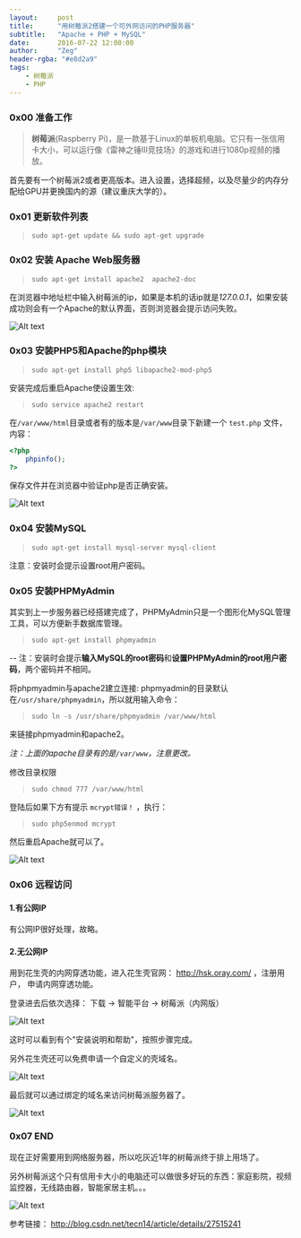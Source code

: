 ```yaml
---
layout:     post
title:      "用树莓派2搭建一个可外网访问的PHP服务器"
subtitle:   "Apache + PHP + MySQL"
date:       2016-07-22 12:00:00
author:     "Zeg"
header-rgba: "#e8d2a9"
tags:
    - 树莓派
    - PHP
---
```


### **0x00** 准备工作

> **树莓派**(Raspberry Pi)，是一款基于Linux的单板机电脑。它只有一张信用卡大小，可以运行像《雷神之锤III竞技场》的游戏和进行1080p视频的播放。

首先要有一个树莓派2或者更高版本。进入设置，选择超频，以及尽量少的内存分配给GPU并更换国内的源（建议重庆大学的）。

### **0x01** 更新软件列表

> `sudo apt-get update && sudo apt-get upgrade`

### **0x02** 安装 Apache Web服务器

> `sudo apt-get install apache2  apache2-doc`

在浏览器中地址栏中输入树莓派的ip，如果是本机的话ip就是*127.0.0.1*，如果安装成功则会有一个Apache的默认界面，否则浏览器会提示访问失败。

![Alt text]({{site.img}}/2016-07-22-bg-1.png)

### **0x03** 安装PHP5和Apache的php模块

> `sudo apt-get install php5 libapache2-mod-php5`

安装完成后重启Apache使设置生效:  

>`sudo service apache2 restart`

在`/var/www/html`目录或者有的版本是`/var/www`目录下新建一个 `test.php` 文件，内容：

``` php
<?php
	phpinfo();
?> 
```

保存文件并在浏览器中验证php是否正确安装。

![Alt text]({{site.img}}/2016-07-22-bg-2.png)

### **0x04** 安装MySQL 

> `sudo apt-get install mysql-server mysql-client`

注意：安装时会提示设置root用户密码。

### **0x05** 安装PHPMyAdmin

其实到上一步服务器已经搭建完成了，PHPMyAdmin只是一个图形化MySQL管理工具，可以方便新手数据库管理。

>  `sudo apt-get install phpmyadmin`

 -- 注：安装时会提示**输入MySQL的root密码**和**设置PHPMyAdmin的root用户密码**，两个密码并不相同。

将phpmyadmin与apache2建立连接: phpmyadmin的目录默认在`/usr/share/phpmyadmin`，所以就用输入命令：

>`sudo ln -s /usr/share/phpmyadmin /var/www/html`

来链接phpmyadmin和apache2。 

*注：上面的apache目录有的是`/var/www`，注意更改。*

修改目录权限

> `sudo chmod 777 /var/www/html`

登陆后如果下方有提示 `mcrypt错误！` ，执行：

> `sudo php5enmod mcrypt`

 然后重启Apache就可以了。

![Alt text]({{site.img}}/2016-07-22-bg-3.png)

### **0x06** 远程访问

#### 1.有公网IP

有公网IP很好处理，故略。

#### 2.无公网IP

用到花生壳的内网穿透功能，进入花生壳官网： http://hsk.oray.com/ ，注册用户， 申请内网穿透功能。

登录进去后依次选择： 下载 -> 智能平台 -> 树莓派（内网版）

![Alt text]({{site.img}}/2016-07-22-bg-4.png)

这时可以看到有个"安装说明和帮助"，按照步骤完成。

另外花生壳还可以免费申请一个自定义的壳域名。

![Alt text]({{site.img}}/2016-07-22-bg-5.png)

最后就可以通过绑定的域名来访问树莓派服务器了。

![Alt text]({{site.img}}/2016-07-22-bg-6.png)

### **0x07** END

现在正好需要用到网络服务器，所以吃灰近1年的树莓派终于排上用场了。

另外树莓派这个只有信用卡大小的电脑还可以做很多好玩的东西：家庭影院，视频监控器，无线路由器，智能家居主机。。。

![Alt text]({{site.img}}/2016-07-22-bg-111.jpg)

参考链接： http://blog.csdn.net/tecn14/article/details/27515241

